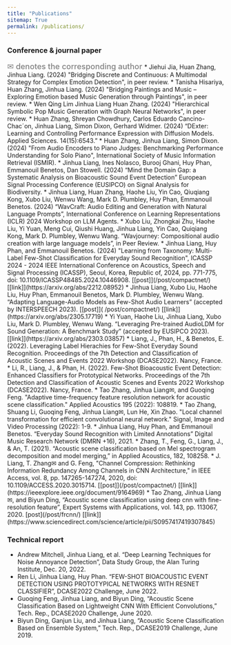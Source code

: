 ```yaml
---
title: "Publications"
sitemap: True
permalink: /publications/
---
```

### Conference & journal paper
<span style="color:grey;font-weight:500;font-size:18px">
✉ denotes the corresponding author
</span>
* Jiehui Jia, Huan Zhang, Jinhua Liang. (2024) "Bridging Discrete and Continuous: A Multimodal Strategy for Complex Emotion Detection", in peer review.
* Tanisha Hisariya, Huan Zhang, Jinhua Liang. (2024) "Bridging Paintings and Music – Exploring Emotion based Music Generation through Paintings", in peer review.
* Wen Qing Lim Jinhua Liang Huan Zhang. (2024) "Hierarchical Symbolic Pop Music Generation with Graph Neural Networks", in peer review.
* Huan Zhang, Shreyan Chowdhury, Carlos Eduardo Cancino-Chacˊon, Jinhua Liang, Simon Dixon, Gerhard Widmer. (2024) “DExter: Learning and Controlling Performance Expression with Diffusion Models. Applied Sciences. 14(15):6543.”
* Huan Zhang, Jinhua Liang, Simon Dixon. (2024) "From Audio Encoders to Piano Judges: Benchmarking Performance Understanding for Solo Piano", International Society of Music Information Retrieval (ISMIR).
* Jinhua Liang, Ines Nolasco, Burooj Ghani, Huy Phan, Emmanouil Benetos, Dan Stowell. (2024) “Mind the Domain Gap: a Systematic Analysis on Bioacoustic Sound Event Detection” European Signal Processing Conference (EUSIPCO) on Signal Analysis for Biodiversity.
* Jinhua Liang, Huan Zhang, Haohe Liu, Yin Cao, Qiuqiang Kong, Xubo Liu, Wenwu Wang, Mark D. Plumbley, Huy Phan, Emmanouil Benetos. (2024) “WavCraft: Audio Editing and Generation with Natural Language Prompts”, International Conference on Learning Representations (ICLR) 2024 Workshop on LLM Agents.
* Xubo Liu, Zhongkai Zhu, Haohe Liu, Yi Yuan, Meng Cui, Qiushi Huang, Jinhua Liang, Yin Cao, Quiqiang Kong, Mark D. Plumbley, Wenwu Wang. “Wavjourney: Compositional audio creation with large language models”, in Peer Review.
* Jinhua Liang, Huy Phan, and Emmanouil Benetos. (2024) "Learning from Taxonomy: Multi-Label Few-Shot Classification for Everyday Sound Recognition", ICASSP 2024 - 2024 IEEE International Conference on Acoustics, Speech and Signal Processing (ICASSP), Seoul, Korea, Republic of, 2024, pp. 771-775, doi: 10.1109/ICASSP48485.2024.10446908. [[post]](/post/compactnet/) [[link]](https://arxiv.org/abs/2212.08952)
* Jinhua Liang, Xubo Liu, Haohe Liu, Huy Phan, Emmanouil Benetos, Mark D. Plumbley, Wenwu Wang. “Adapting Language-Audio Models as Few-Shot Audio Learners” (accepted by INTERSPEECH 2023). [[post]]( /post/compactnet/) [[link]](https://arxiv.org/abs/2305.17719)
* Yi Yuan, Haohe Liu, Jinhua Liang, Xubo Liu, Mark D. Plumbley, Wenwu Wang. “Leveraging Pre-trained AudioLDM for Sound Generation: A Benchmark Study” (accepted by EUSIPCO 2023). [[link]](https://arxiv.org/abs/2303.03857)
* Liang, J., Phan, H., & Benetos, E. (2022). Leveraging Label Hierachies for Few-Shot Everyday Sound Recognition. Proceedings of the 7th Detection and Classification of Acoustic Scenes and Events 2022 Workshop (DCASE2022). Nancy, France.
* Li, R., Liang, J., & Phan, H. (2022). Few-Shot Bioacoustic Event Detection: Enhanced Classifiers for Prototypical Networks. Proceedings of the 7th Detection and Classification of Acoustic Scenes and Events 2022 Workshop (DCASE2022). Nancy, France.
* Tao Zhang, Jinhua Liang✉, and Guoqing Feng. "Adaptive time-frequency feature resolution network for acoustic scene classification." Applied Acoustics 195 (2022): 108819.
* Tao Zhang, Shuang Li, Guoqing Feng, Jinhua Liang✉, Lun He, Xin Zhao. "Local channel transformation for efficient convolutional neural network." Signal, Image and Video Processing (2022): 1-9.
* Jinhua Liang, Huy Phan, and Emmanouil Benetos. “Everyday Sound Recognition with Limited Annotations” Digital Music Research Network (DMRN +16), 2021.
* Zhang, T., Feng, G., Liang, J., & An, T. (2021). “Acoustic scene classification based on Mel spectrogram decomposition and model merging,” in Applied Acoustics, 182, 108258.
* J. Liang, T. Zhang✉ and G. Feng, "Channel Compression: Rethinking Information Redundancy Among Channels in CNN Architecture," in IEEE Access, vol. 8, pp. 147265-147274, 2020, doi: 10.1109/ACCESS.2020.3015714. [[post]](/post/compactnet/) [[link]](https://ieeexplore.ieee.org/document/9164969)
* Tao Zhang, Jinhua Liang✉, and Biyun Ding, “Acoustic scene classification using deep cnn with fine-resolution feature”, Expert Systems with Applications, vol. 143, pp. 113067, 2020. [post](/post/frcnn/) [[link]](https://www.sciencedirect.com/science/article/pii/S0957417419307845)

### Technical report
* Andrew Mitchell, Jinhua Liang, et al. “Deep Learning Techniques for Noise Annoyance Detection”, Data Study Group, the Alan Turing Institute, Dec. 20, 2022.
* Ren Li, Jinhua Liang, Huy Phan. “FEW-SHOT BIOACOUSTIC EVENT DETECTION USING PROTOTYPICAL NETWORKS WITH RESNET CLASSIFIER”, DCASE2022 Challenge, June 2022.
* Guoqing Feng, Jinhua Liang, and Biyun Ding, “Acoustic Scene Classification Based on Lightweight CNN With Efficient Convolutions,” Tech. Rep., DCASE2020 Challenge, June 2020.
* Biyun Ding, Ganjun Liu, and Jinhua Liang, “Acoustic Scene Classification Based on Ensemble System,” Tech. Rep., DCASE2019 Challenge, June 2019.
